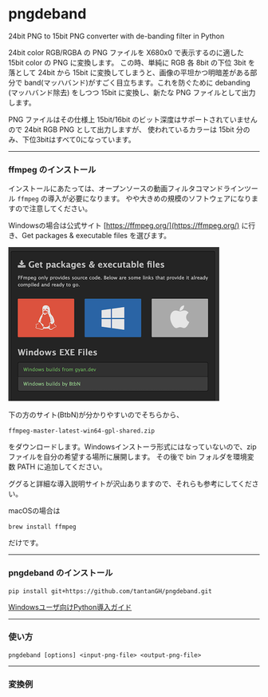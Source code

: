 # pngdeband
24bit PNG to 15bit PNG converter with de-banding filter in Python

24bit color RGB/RGBA の PNG ファイルを X680x0 で表示するのに適した 15bit color の PNG に変換します。
この時、単純に RGB 各 8bit の下位 3bit を落として 24bit から 15bit に変換してしまうと、画像の平坦かつ明暗差がある部分で band(マッハバンド)がすごく目立ちます。これを防ぐために debanding (マッハバンド除去) をしつつ 15bit に変換し、新たな PNG ファイルとして出力します。

PNG ファイルはその仕様上 15bit/16bit のビット深度はサポートされていませんので 24bit RGB PNG として出力しますが、
使われているカラーは 15bit 分のみ、下位3bitはすべて0になっています。

---

### ffmpeg のインストール

インストールにあたっては、オープンソースの動画フィルタコマンドラインツール `ffmpeg` の導入が必要になります。
やや大きめの規模のソフトウェアになりますので注意してください。

Windowsの場合は公式サイト [https://ffmpeg.org/](https://ffmpeg.org/) に行き、Get packages & executable files を選びます。

![](images/ffmpeg1.png)

下の方のサイト(BtbN)が分かりやすいのでそちらから、

    ffmpeg-master-latest-win64-gpl-shared.zip

をダウンロードします。Windowsインストーラ形式にはなっていないので、zipファイルを自分の希望する場所に展開します。
その後で bin フォルダを環境変数 PATH に追加してください。

ググると詳細な導入説明サイトが沢山ありますので、それらも参考にしてください。

macOSの場合は

    brew install ffmpeg

だけです。

---

### pngdeband のインストール

    pip install git+https://github.com/tantanGH/pngdeband.git

[Windowsユーザ向けPython導入ガイド](https://github.com/tantanGH/distribution/blob/main/windows_python_for_x68k.md)

---

### 使い方

    pngdeband [options] <input-png-file> <output-png-file>

---

### 変換例

